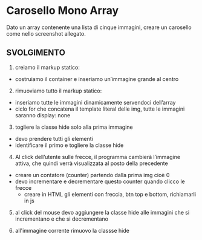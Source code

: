 Carosello Mono Array
===
Dato un array contenente una lista di cinque immagini, creare un carosello come nello screenshot allegato.

## SVOLGIMENTO
1. creiamo il markup statico:
  - costruiamo il container e inseriamo un’immagine grande al centro

2. rimuoviamo tutto il markup statico:
  - inseriamo tutte le immagini dinamicamente servendoci dell’array
  - ciclo for che concatena il template literal delle img, tutte le immagini saranno display: none

3. togliere la classe hide solo alla prima immagine
  - devo prendere tutti gli elementi
  - identificare il primo e togliere la classe hide

4. Al click dell’utente sulle frecce, il programma cambierà l’immagine attiva, che quindi verrà visualizzata al posto della precedente
  - creare un contatore (counter) partendo dalla prima img cioè 0
  - devo incrementare e decrementare questo counter quando clicco le frecce
    - creare in HTML gli elementi con freccia, btn top e bottom, richiamarli in js

5. al click del mouse devo aggiungere la classe hide alle immagini che si incrementano e che si decrementano

6. all'immagine corrente rimuovo la classse hide